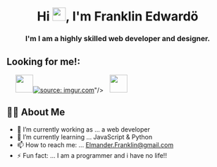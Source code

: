 
<h1 align="center">Hi <img src="https://raw.githubusercontent.com/MartinHeinz/MartinHeinz/master/wave.gif" width="30px">, I'm Franklin Edwardö </h1>
<h3 align="center">I'm I am a highly skilled web developer and designer.</h3>

## **Looking for me!**:
<p align="left" style="margin-left: 20px">
<a href = "https://www.instagram.com/haryormeed_256/"><img style="width: 40px" src="<a href="https://imgur.com/TpYmdYw"><img src="https://i.imgur.com/TpYmdYw.png" title="source: imgur.com" /></a>"/></a>
<a style="margin-left: 10px" href = "https://twitter.com/ay4codes"><img style="width: 40px" src="https://i.im.ge/2022/07/28/F9P1gr.png"/></a>
</p>


## 🙋‍♂️ **About Me**
- 🔭 I’m currently working as ... a web developer
- 🌱 I’m currently learning ... JavaScript & Python
- 📫 How to reach me: ... Elmander.Franklin@gmail.com
- ⚡ Fun fact: ... I am a programmer and i have no life!!

